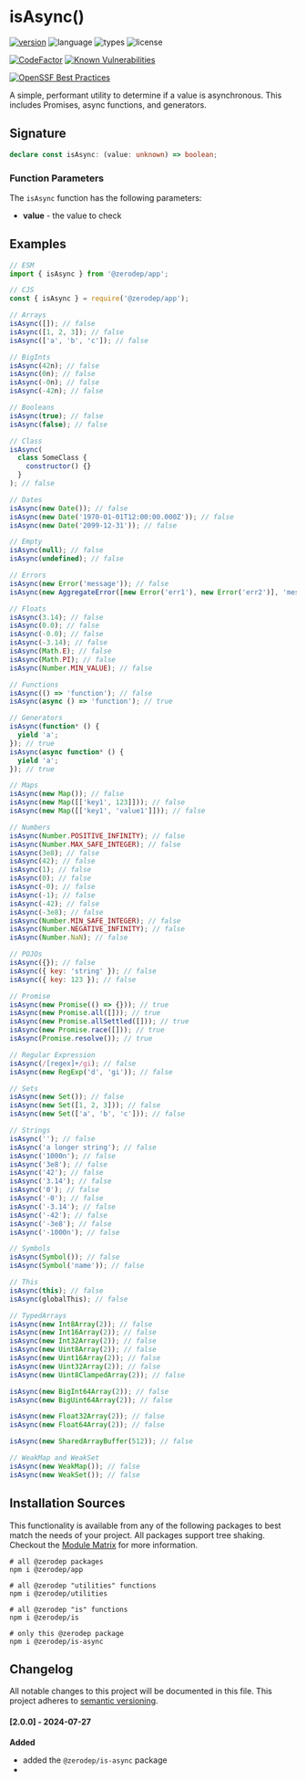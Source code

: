 # isAsync()

[![version](https://img.shields.io/npm/v/@zerodep/is-function?style=flat-square&color=blue)](https://www.npmjs.com/package/@zerodep/is-function)
![language](https://img.shields.io/badge/typescript-100%25-blue?style=flat-square)
![types](https://img.shields.io/badge/types-included-blue?style=flat-square)
![license](https://img.shields.io/github/license/cdepage/zerodep?color=blue&style=flat-square)

[![CodeFactor](https://www.codefactor.io/repository/github/cdepage/zerodep/badge)](https://www.codefactor.io/repository/github/cdepage/zerodep)
[![Known Vulnerabilities](https://snyk.io/test/github/cdepage/zerodep/badge.svg)](https://snyk.io/test/github/cdepage/zerodep)

[![OpenSSF Best Practices](https://www.bestpractices.dev/projects/9225/badge)](https://www.bestpractices.dev/projects/9225)

A simple, performant utility to determine if a value is asynchronous. This includes Promises, async functions, and generators.

## Signature

```typescript
declare const isAsync: (value: unknown) => boolean;
```

### Function Parameters

The `isAsync` function has the following parameters:

- **value** - the value to check

## Examples

```javascript
// ESM
import { isAsync } from '@zerodep/app';

// CJS
const { isAsync } = require('@zerodep/app');
```

```javascript
// Arrays
isAsync([]); // false
isAsync([1, 2, 3]); // false
isAsync(['a', 'b', 'c']); // false

// BigInts
isAsync(42n); // false
isAsync(0n); // false
isAsync(-0n); // false
isAsync(-42n); // false

// Booleans
isAsync(true); // false
isAsync(false); // false

// Class
isAsync(
  class SomeClass {
    constructor() {}
  }
); // false

// Dates
isAsync(new Date()); // false
isAsync(new Date('1970-01-01T12:00:00.000Z')); // false
isAsync(new Date('2099-12-31')); // false

// Empty
isAsync(null); // false
isAsync(undefined); // false

// Errors
isAsync(new Error('message')); // false
isAsync(new AggregateError([new Error('err1'), new Error('err2')], 'message')); // false

// Floats
isAsync(3.14); // false
isAsync(0.0); // false
isAsync(-0.0); // false
isAsync(-3.14); // false
isAsync(Math.E); // false
isAsync(Math.PI); // false
isAsync(Number.MIN_VALUE); // false

// Functions
isAsync(() => 'function'); // false
isAsync(async () => 'function'); // true

// Generators
isAsync(function* () {
  yield 'a';
}); // true
isAsync(async function* () {
  yield 'a';
}); // true

// Maps
isAsync(new Map()); // false
isAsync(new Map([['key1', 123]])); // false
isAsync(new Map([['key1', 'value1']])); // false

// Numbers
isAsync(Number.POSITIVE_INFINITY); // false
isAsync(Number.MAX_SAFE_INTEGER); // false
isAsync(3e8); // false
isAsync(42); // false
isAsync(1); // false
isAsync(0); // false
isAsync(-0); // false
isAsync(-1); // false
isAsync(-42); // false
isAsync(-3e8); // false
isAsync(Number.MIN_SAFE_INTEGER); // false
isAsync(Number.NEGATIVE_INFINITY); // false
isAsync(Number.NaN); // false

// POJOs
isAsync({}); // false
isAsync({ key: 'string' }); // false
isAsync({ key: 123 }); // false

// Promise
isAsync(new Promise(() => {})); // true
isAsync(new Promise.all([])); // true
isAsync(new Promise.allSettled([])); // true
isAsync(new Promise.race([])); // true
isAsync(Promise.resolve()); // true

// Regular Expression
isAsync(/[regex]+/gi); // false
isAsync(new RegExp('d', 'gi')); // false

// Sets
isAsync(new Set()); // false
isAsync(new Set([1, 2, 3])); // false
isAsync(new Set(['a', 'b', 'c'])); // false

// Strings
isAsync(''); // false
isAsync('a longer string'); // false
isAsync('1000n'); // false
isAsync('3e8'); // false
isAsync('42'); // false
isAsync('3.14'); // false
isAsync('0'); // false
isAsync('-0'); // false
isAsync('-3.14'); // false
isAsync('-42'); // false
isAsync('-3e8'); // false
isAsync('-1000n'); // false

// Symbols
isAsync(Symbol()); // false
isAsync(Symbol('name')); // false

// This
isAsync(this); // false
isAsync(globalThis); // false

// TypedArrays
isAsync(new Int8Array(2)); // false
isAsync(new Int16Array(2)); // false
isAsync(new Int32Array(2)); // false
isAsync(new Uint8Array(2)); // false
isAsync(new Uint16Array(2)); // false
isAsync(new Uint32Array(2)); // false
isAsync(new Uint8ClampedArray(2)); // false

isAsync(new BigInt64Array(2)); // false
isAsync(new BigUint64Array(2)); // false

isAsync(new Float32Array(2)); // false
isAsync(new Float64Array(2)); // false

isAsync(new SharedArrayBuffer(512)); // false

// WeakMap and WeakSet
isAsync(new WeakMap()); // false
isAsync(new WeakSet()); // false
```

## Installation Sources

This functionality is available from any of the following packages to best match the needs of your project. All packages support tree shaking. Checkout the [Module Matrix](/) for more information.

```shell
# all @zerodep packages
npm i @zerodep/app

# all @zerodep "utilities" functions
npm i @zerodep/utilities

# all @zerodep "is" functions
npm i @zerodep/is

# only this @zerodep package
npm i @zerodep/is-async
```

## Changelog

All notable changes to this project will be documented in this file. This project adheres to [semantic versioning](https://semver.org/spec/v2.0.0.html).

#### [2.0.0] - 2024-07-27

**Added**

- added the `@zerodep/is-async` package
-
